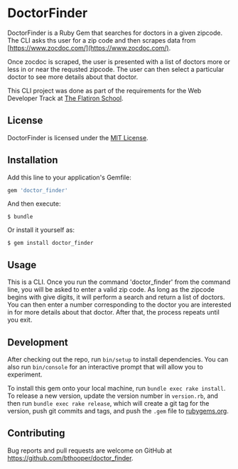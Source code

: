 # DoctorFinder

DoctorFinder is a Ruby Gem that searches for doctors in a given zipcode.  The CLI asks ths user for a zip code and then scrapes data from [https://www.zocdoc.com/](https://www.zocdoc.com/).

Once zocdoc is scraped, the user is presented with a list of doctors more or less in or near the requsted zipcode.  The user can then select a particular doctor to see more details about that doctor.

This CLI project was done as part of the requirements for the Web Developer Track at [The Flatiron School](http://flatironschool.com/).

## License

DoctorFinder is licensed under the [MIT License](https://mit-license.org).

## Installation

Add this line to your application's Gemfile:

```ruby
gem 'doctor_finder'
```

And then execute:

    $ bundle

Or install it yourself as:

    $ gem install doctor_finder

## Usage

This is a CLI. Once you run the command 'doctor_finder' from the command line, you will be asked to enter a valid zip code.  As long as the zipcode begins with give digits, it will perform a search and return a list of doctors.  You can then enter a number corresponding to the doctor you are interested in for more details about that doctor.  After that, the process repeats until you exit.

## Development

After checking out the repo, run `bin/setup` to install dependencies. You can also run `bin/console` for an interactive prompt that will allow you to experiment.

To install this gem onto your local machine, run `bundle exec rake install`. To release a new version, update the version number in `version.rb`, and then run `bundle exec rake release`, which will create a git tag for the version, push git commits and tags, and push the `.gem` file to [rubygems.org](https://rubygems.org).

## Contributing

Bug reports and pull requests are welcome on GitHub at https://github.com/bthooper/doctor_finder.
